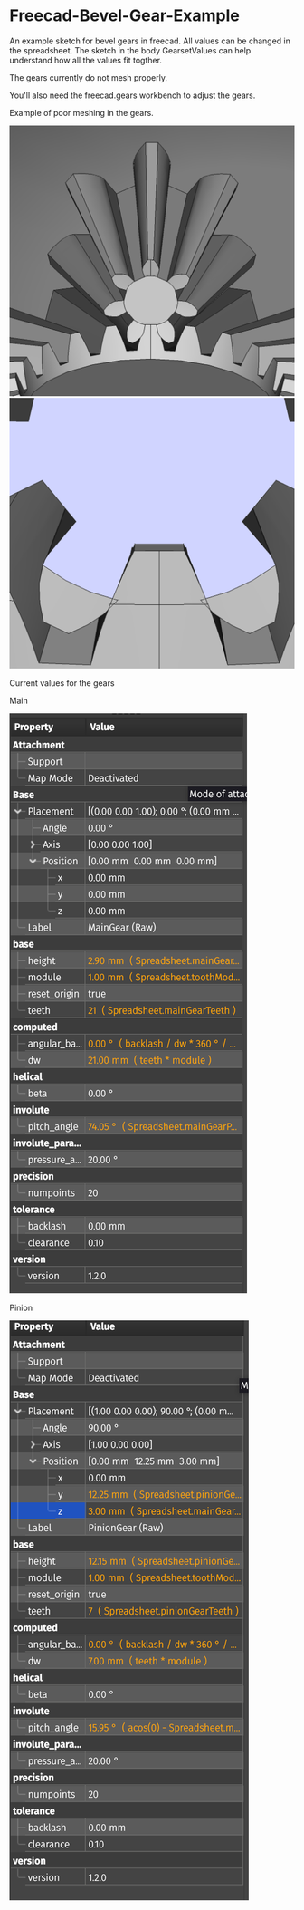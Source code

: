 # Freecad-Bevel-Gear-Example
An example sketch for bevel gears in freecad. All values can be changed in the spreadsheet. The sketch in the body GearsetValues can help understand how all the values fit togther.

The gears currently do not mesh properly.

You'll also need the freecad.gears workbench to adjust the gears.


Example of poor meshing in the gears.

![alt text](https://github.com/Gloppy16/Freecad-Bevel-Gear-Example/blob/main/Screenshot%20from%202024-07-11%2018-29-36.png)
![alt text](https://github.com/Gloppy16/Freecad-Bevel-Gear-Example/blob/main/Screenshot%20from%202024-07-11%2018-30-39.png)


Current values for the gears

Main

![alt text](https://github.com/Gloppy16/Freecad-Bevel-Gear-Example/blob/main/MainGearValues.png)

Pinion

![alt text](https://github.com/Gloppy16/Freecad-Bevel-Gear-Example/blob/main/PinionGearValues.png)
